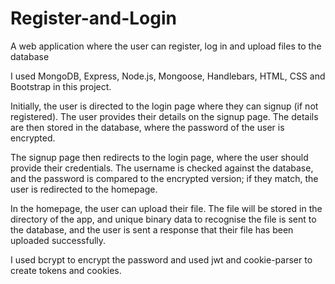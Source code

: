 # Register-and-Login
A web application where the user can register, log in and upload files to the database

I used MongoDB, Express, Node.js, Mongoose, Handlebars, HTML, CSS and Bootstrap in this project.

Initially, the user is directed to the login page where they can signup (if not registered). The user provides their details on the signup page. The details are then stored in the database, where the password of the user is encrypted.

The signup page then redirects to the login page, where the user should provide their credentials. The username is checked against the database, and the password is compared to the encrypted version; if they match, the user is redirected to the homepage.

In the homepage, the user can upload their file. The file will be stored in the directory of the app, and unique binary data to recognise the file is sent to the database, and the user is sent a response that their file has been uploaded successfully.

I used bcrypt to encrypt the password and used jwt and cookie-parser to create tokens and cookies.
